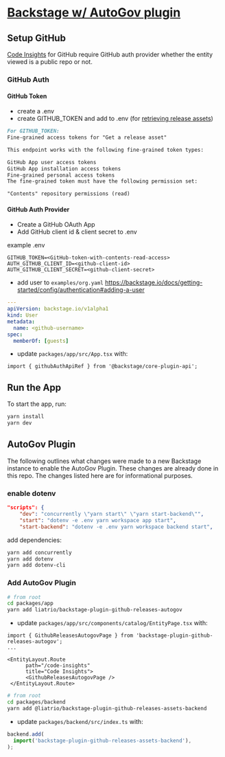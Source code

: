 # [Backstage w/ AutoGov plugin](https://backstage.io)

## Setup GitHub

[Code Insights](https://www.npmjs.com/package/@roadiehq/backstage-plugin-github-insights) for GitHub require GitHub auth provider whether the entity viewed is a public repo or not.

### GitHub Auth

#### GitHub Token

- create a .env
- create GITHUB_TOKEN and add to .env (for [retrieving release assets](https://docs.github.com/en/rest/releases/assets?apiVersion=2022-11-28#get-a-release-asset))

```md
For GITHUB_TOKEN:
Fine-grained access tokens for "Get a release asset"

This endpoint works with the following fine-grained token types:

GitHub App user access tokens
GitHub App installation access tokens
Fine-grained personal access tokens
The fine-grained token must have the following permission set:

"Contents" repository permissions (read)
```

#### GitHub Auth Provider

- Create a GitHub OAuth App
- Add GitHub client id & client secret to .env

example .env

```.env
GITHUB_TOKEN=<GitHub-token-with-contents-read-access>
AUTH_GITHUB_CLIENT_ID=<github-client-id>
AUTH_GITHUB_CLIENT_SECRET=<github-client-secret>
```

- add user to `examples/org.yaml`
https://backstage.io/docs/getting-started/config/authentication#adding-a-user

```.yaml
---
apiVersion: backstage.io/v1alpha1
kind: User
metadata:
  name: <github-username>
spec:
  memberOf: [guests]
```

- update `packages/app/src/App.tsx` with:

```packages/app/src/App.tsx
import { githubAuthApiRef } from '@backstage/core-plugin-api';
```

## Run the App

To start the app, run:

```sh
yarn install
yarn dev
```

## AutoGov Plugin

The following outlines what changes were made to a new Backstage instance to enable the AutoGov Plugin. These changes are already done in this repo. The changes listed here are for informational purposes.


### enable dotenv

```package.json
"scripts": {
    "dev": "concurrently \"yarn start\" \"yarn start-backend\"",
    "start": "dotenv -e .env yarn workspace app start",
    "start-backend": "dotenv -e .env yarn workspace backend start",
```

add dependencies:
```zsh
yarn add concurrently
yarn add dotenv
yarn add dotenv-cli
```

### Add AutoGov Plugin

```zsh
# from root
cd packages/app
yarn add liatrio/backstage-plugin-github-releases-autogov
```

- update `packages/app/src/components/catalog/EntityPage.tsx` with:

```packages/app/src/components/catalog/EntityPage.tsx
import { GithubReleasesAutogovPage } from 'backstage-plugin-github-releases-autogov';
...

<EntityLayout.Route
      path="/code-insights"
      title="Code Insights">
      <GithubReleasesAutogovPage />
 </EntityLayout.Route>
```

```zsh
# from root
cd packages/backend
yarn add @liatrio/backstage-plugin-github-releases-assets-backend
```

- update `packages/backend/src/index.ts` with:

```packages/backend/src/index.ts
backend.add(
  import('backstage-plugin-github-releases-assets-backend'),
);
```
